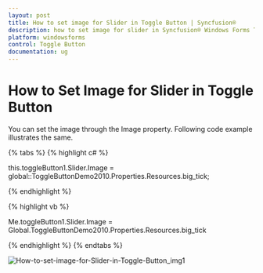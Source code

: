 ```yaml
---
layout: post
title: How to set image for Slider in Toggle Button | Syncfusion®
description: how to set image for slider in Syncfusion® Windows Forms Toggle Button control, its elements and more details.
platform: windowsforms
control: Toggle Button
documentation: ug
---
```


# How to Set Image for Slider in Toggle Button

You can set the image through the Image property. Following code example illustrates the same.

{% tabs %}
{% highlight c# %}

this.toggleButton1.Slider.Image = global::ToggleButtonDemo2010.Properties.Resources.big_tick;

{% endhighlight %}

{% highlight vb %}

Me.toggleButton1.Slider.Image = Global.ToggleButtonDemo2010.Properties.Resources.big_tick

{% endhighlight %}
{% endtabs %}

![How-to-set-image-for-Slider-in-Toggle-Button_img1](How-to-set-image-for-Slider-in-Toggle-Button_images/How-to-set-image-for-Slider-in-Toggle-Button_img1.png)
